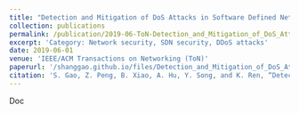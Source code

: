 ```yaml
---
title: "Detection and Mitigation of DoS Attacks in Software Defined Networks"
collection: publications
permalink: /publication/2019-06-ToN-Detection_and_Mitigation_of_DoS_Attacks_in_Software_Defined_Networks
excerpt: 'Category: Network security, SDN security, DDoS attacks'
date: 2019-06-01
venue: 'IEEE/ACM Transactions on Networking (ToN)'
paperurl: '/shanggao.github.io/files/Detection_and_Mitigation_of_DoS_Attacks_in_Software_Defined_Networks.pdf'
citation: 'S. Gao, Z. Peng, B. Xiao, A. Hu, Y. Song, and K. Ren, “Detection and Mitigation of DoS Attacks in Software Defined Networks”, <i>IEEE/ACM Transactions on Networking (ToN)</i>, Vol. 28, No. 3, June 2020.'
---
```

Doc